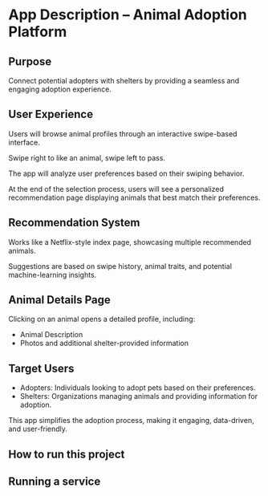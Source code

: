 # App Description – Animal Adoption Platform

## Purpose
Connect potential adopters with shelters by providing a seamless and engaging adoption experience.

## User Experience
Users will browse animal profiles through an interactive swipe-based interface.

Swipe right to like an animal, swipe left to pass.

The app will analyze user preferences based on their swiping behavior.

At the end of the selection process, users will see a personalized recommendation page displaying animals that best match their preferences.

## Recommendation System
Works like a Netflix-style index page, showcasing multiple recommended animals.

Suggestions are based on swipe history, animal traits, and potential machine-learning insights.

## Animal Details Page
Clicking on an animal opens a detailed profile, including:
- Animal Description
- Photos and additional shelter-provided information

## Target Users
- Adopters: Individuals looking to adopt pets based on their preferences.
- Shelters: Organizations managing animals and providing information for adoption.

This app simplifies the adoption process, making it engaging, data-driven, and user-friendly.

## How to run this project

## Running a service
